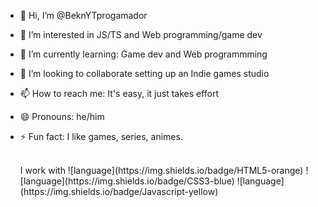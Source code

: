 - 👋 Hi, I’m @BeknYTprogamador
- 👀 I’m interested in JS/TS and Web programming/game dev
- 🌱 I’m currently learning: Game dev and Web programmming 
- 💞️ I’m looking to collaborate setting up an Indie games studio
- 📫 How to reach me: It's easy, it just takes effort
- 😄 Pronouns: he/him
- ⚡ Fun fact: I like games, series, animes.
  
  <br>
  I work with
  ![language](https://img.shields.io/badge/HTML5-orange)
  ![language](https://img.shields.io/badge/CSS3-blue)
  ![language](https://img.shields.io/badge/Javascript-yellow)
  

<!---
BeknYTprogamador/BeknYTprogamador is a ✨ special ✨ repository because its `README.md` (this file) appears on your GitHub profile.
You can click the Preview link to take a look at your changes.
--->
